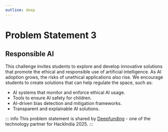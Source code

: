 ```yaml
---
outline: deep
---
```


# Problem Statement 3

## Responsible AI

This challenge invites students to explore and develop innovative solutions that promote the ethical and responsible use of artificial intelligence. As AI adoption grows, the risks of unethical applications also rise. We encourage students to create solutions that can help regulate the space, such as:


- AI systems that monitor and enforce ethical AI usage.
- Tools to ensure AI safety for children.
- AI-driven bias detection and mitigation frameworks.
- Transparent and explainable AI solutions.

::: info
This problem statement is shared by [Deepfunding](https://deepfunding.ai)  - one of the technology partner for HackIndia 2025.
:::
